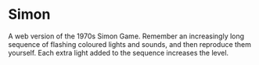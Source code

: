 # Simon
 A web version of the 1970s Simon Game. Remember an increasingly long sequence of flashing coloured lights and sounds, and then reproduce them yourself. Each extra light added to the sequence increases the level.
